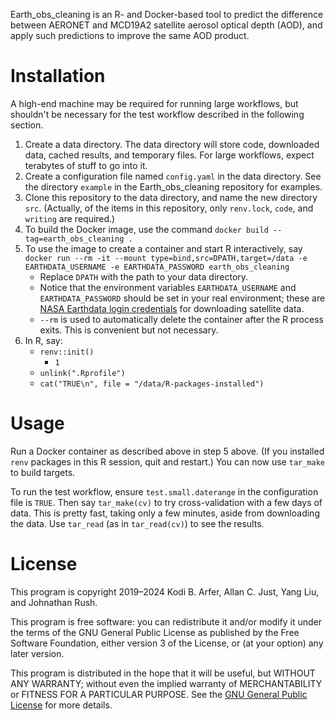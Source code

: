 Earth_obs_cleaning is an R- and Docker-based tool to predict the difference between AERONET and MCD19A2 satellite aerosol optical depth (AOD), and apply such predictions to improve the same AOD product.

# Installation

A high-end machine may be required for running large workflows, but shouldn't be necessary for the test workflow described in the following section.

1. Create a data directory. The data directory will store code, downloaded data, cached results, and temporary files. For large workflows, expect terabytes of stuff to go into it.
2. Create a configuration file named `config.yaml` in the data directory. See the directory `example` in the Earth_obs_cleaning repository for examples.
3. Clone this repository to the data directory, and name the new directory `src`. (Actually, of the items in this repository, only `renv.lock`, `code`, and `writing` are required.)
4. To build the Docker image, use the command `docker build --tag=earth_obs_cleaning .`
5. To use the image to create a container and start R interactively, say `docker run --rm -it --mount type=bind,src=DPATH,target=/data -e EARTHDATA_USERNAME -e EARTHDATA_PASSWORD earth_obs_cleaning`
    - Replace `DPATH` with the path to your data directory.
    - Notice that the environment variables `EARTHDATA_USERNAME` and `EARTHDATA_PASSWORD` should be set in your real environment; these are [NASA Earthdata login credentials](https://urs.earthdata.nasa.gov/users/new) for downloading satellite data.
    - `--rm` is used to automatically delete the container after the R process exits. This is convenient but not necessary.
6. In R, say:
   - `renv::init()`
     - `1`
   - `unlink(".Rprofile")`
   - `cat("TRUE\n", file = "/data/R-packages-installed")`

# Usage

Run a Docker container as described above in step 5 above. (If you installed `renv` packages in this R session, quit and restart.) You can now use `tar_make` to build targets.

To run the test workflow, ensure `test.small.daterange` in the configuration file is `TRUE`. Then say `tar_make(cv)` to try cross-validation with a few days of data. This is pretty fast, taking only a few minutes, aside from downloading the data. Use `tar_read` (as in `tar_read(cv)`) to see the results.

# License

This program is copyright 2019–2024 Kodi B. Arfer, Allan C. Just, Yang Liu, and Johnathan Rush.

This program is free software: you can redistribute it and/or modify it under the terms of the GNU General Public License as published by the Free Software Foundation, either version 3 of the License, or (at your option) any later version.

This program is distributed in the hope that it will be useful, but WITHOUT ANY WARRANTY; without even the implied warranty of MERCHANTABILITY or FITNESS FOR A PARTICULAR PURPOSE. See the [GNU General Public License](http://www.gnu.org/licenses) for more details.
